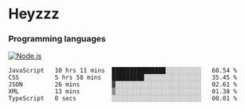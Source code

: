 # Heyzzz  

### Programming languages  

[![Node.js](https://img.shields.io/badge/-Node.js-262626?style=for-the-badge)](https://nodejs.org/ru)

<!--START_SECTION:waka-->

```text
JavaScript   10 hrs 11 mins  ███████████████░░░░░░░░░░   60.54 %
CSS          5 hrs 58 mins   █████████░░░░░░░░░░░░░░░░   35.45 %
JSON         26 mins         ▓░░░░░░░░░░░░░░░░░░░░░░░░   02.61 %
XML          13 mins         ▒░░░░░░░░░░░░░░░░░░░░░░░░   01.38 %
TypeScript   0 secs          ░░░░░░░░░░░░░░░░░░░░░░░░░   00.01 %
```

<!--END_SECTION:waka-->
